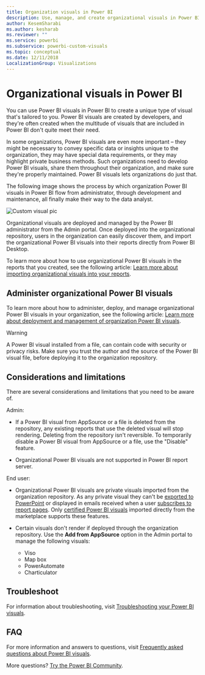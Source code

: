 ```yaml
---
title: Organization visuals in Power BI 
description: Use, manage, and create organizational visuals in Power BI.
author: KesemSharabi
ms.author: kesharab
ms.reviewer: ""
ms.service: powerbi
ms.subservice: powerbi-custom-visuals
ms.topic: conceptual
ms.date: 12/11/2018
LocalizationGroup: Visualizations
---
```


# Organizational visuals in Power BI

You can use Power BI visuals in Power BI to create a unique type of visual that's tailored to you. Power BI visuals are created by developers, and they're often created when the multitude of visuals that are included in Power BI don't quite meet their need.

In some organizations, Power BI visuals are even more important – they might be necessary to convey specific data or insights unique to the organization, they may have special data requirements, or they may highlight private business methods. Such organizations need to develop Power BI visuals, share them throughout their organization, and make sure they're properly maintained. Power BI visuals  lets organizations do just that.

The following image shows the process by which organization Power BI visuals in Power BI flow from administrator, through development and maintenance, all finally make their way to the data analyst.

![Custom visual pic](media/power-bi-custom-visuals-organizational/custom-visual-org-01.jpg)

Organizational visuals are deployed and managed by the Power BI administrator from the Admin portal. Once deployed into the organizational repository, users in the organization can easily discover them, and import the organizational Power BI visuals into their reports directly from Power BI Desktop.

To learn more about how to use organizational Power BI visuals in the reports that you created, see the following article: [Learn more about importing organizational visuals into your reports](power-bi-custom-visuals.md).

## Administer organizational Power BI visuals

To learn more about how to administer, deploy, and manage organizational Power BI visuals in your organization, see the following article: [Learn more about deployment and management of organization Power BI visuals](../../admin/organizational-visuals.md).

> [!WARNING]
> A Power BI visual installed from a file, can contain code with security or privacy risks. Make sure you trust the author and the source of the Power BI visual file, before deploying it to the organization repository.

## Considerations and limitations

There are several considerations and limitations that you need to be aware of.

Admin:

* If a Power BI visual from AppSource or a file is deleted from the repository, any existing reports that use the deleted visual will stop rendering. Deleting from the repository isn't reversible. To temporarily disable a Power BI visual from AppSource or a file, use the "Disable" feature.

* Organizational Power BI visuals are not supported in Power BI report server.

End user:

* Organizational Power BI visuals are private visuals imported from the organization repository. As any private visual they can't be [exported to PowerPoint](../../consumer/end-user-powerpoint.md) or displayed in emails received when a user [subscribes to report pages](../../consumer/end-user-subscribe.md). Only [certified Power BI visuals](power-bi-custom-visuals-certified.md) imported directly from the marketplace supports these features.

* Certain visuals don't render if deployed through the organization repository. Use the **Add from AppSource** option in the Admin portal to manage the following visuals:
  - Viso
  - Map box
  - PowerAutomate
  - Charticulator

## Troubleshoot

For information about troubleshooting, visit [Troubleshooting your Power BI visuals](power-bi-custom-visuals-troubleshoot.md).

## FAQ

For more information and answers to questions, visit [Frequently asked questions about Power BI visuals](power-bi-custom-visuals-faq.yml#organizational-power-bi-visuals).

More questions? [Try the Power BI Community](https://community.powerbi.com/).